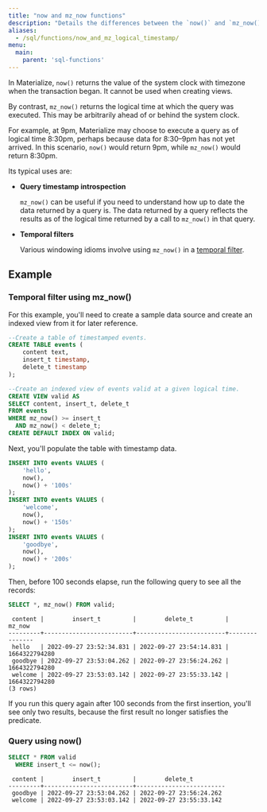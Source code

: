 ```yaml
---
title: "now and mz_now functions"
description: "Details the differences between the `now()` and `mz_now()` functions."
aliases:
  - /sql/functions/now_and_mz_logical_timestamp/
menu:
  main:
    parent: 'sql-functions'
---
```


In Materialize, `now()` returns the value of the system clock with timezone when the transaction began. It cannot be used when creating views.

By contrast, `mz_now()` returns the logical time at which the query was executed. This may be arbitrarily ahead of or behind the system clock.

For example, at 9pm, Materialize may choose to execute a query as of logical time 8:30pm, perhaps because data for 8:30–9pm has not yet arrived. In this scenario, `now()` would return 9pm, while `mz_now()` would return 8:30pm.

Its typical uses are:

* **Query timestamp introspection**

  `mz_now()` can be useful if you need to understand how up to date the data returned by a query is. The data returned by a query reflects the results as of the logical time returned by a call to `mz_now()` in that query.

* **Temporal filters**

  Various windowing idioms involve using `mz_now()` in a [temporal filter](/sql/patterns/temporal-filters).

## Example

### Temporal filter using mz_now()

<!-- This example also appears in temporal-filters -->
For this example, you'll need to create a sample data source and create an indexed view from it for later reference.

```sql
--Create a table of timestamped events.
CREATE TABLE events (
    content text,
    insert_t timestamp,
    delete_t timestamp
);

--Create an indexed view of events valid at a given logical time.
CREATE VIEW valid AS
SELECT content, insert_t, delete_t
FROM events
WHERE mz_now() >= insert_t
  AND mz_now() < delete_t;
CREATE DEFAULT INDEX ON valid;
```

Next, you'll populate the table with timestamp data.

```sql
INSERT INTO events VALUES (
    'hello',
    now(),
    now() + '100s'
);
INSERT INTO events VALUES (
    'welcome',
    now(),
    now() + '150s'
);
INSERT INTO events VALUES (
    'goodbye',
    now(),
    now() + '200s'
);
```

Then, before 100 seconds elapse, run the following query to see all the records:

```sql
SELECT *, mz_now() FROM valid;
```
```nofmt
 content |        insert_t         |        delete_t         |    mz_now
---------+-------------------------+-------------------------+---------------
 hello   | 2022-09-27 23:52:34.831 | 2022-09-27 23:54:14.831 | 1664322794280
 goodbye | 2022-09-27 23:53:04.262 | 2022-09-27 23:56:24.262 | 1664322794280
 welcome | 2022-09-27 23:53:03.142 | 2022-09-27 23:55:33.142 | 1664322794280
(3 rows)
```

If you run this query again after 100 seconds from the first insertion, you'll see only two results, because the first result no longer satisfies the predicate.

### Query using now()


```sql
SELECT * FROM valid
  WHERE insert_t <= now();
```
```nofmt
 content |        insert_t         |        delete_t
---------+-------------------------+-------------------------
 goodbye | 2022-09-27 23:53:04.262 | 2022-09-27 23:56:24.262
 welcome | 2022-09-27 23:53:03.142 | 2022-09-27 23:55:33.142
```
